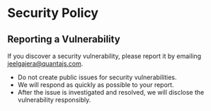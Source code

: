 # Security Policy

## Reporting a Vulnerability

If you discover a security vulnerability, please report it by emailing jeelgajera@quantajs.com.

- Do not create public issues for security vulnerabilities.
- We will respond as quickly as possible to your report.
- After the issue is investigated and resolved, we will disclose the vulnerability responsibly. 